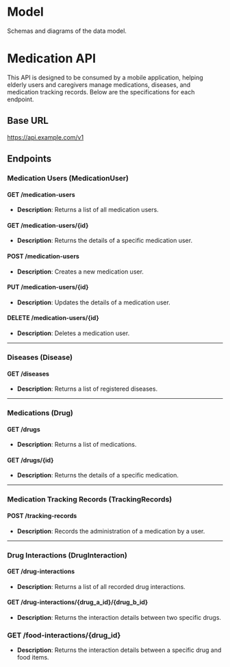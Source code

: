 # Model

Schemas and diagrams of the data model.

# Medication API

This API is designed to be consumed by a mobile application, helping elderly users and caregivers manage medications, diseases, and medication tracking records. Below are the specifications for each endpoint.

## Base URL
https://api.example.com/v1

## Endpoints

### Medication Users (MedicationUser)

#### **GET /medication-users**
- **Description**: Returns a list of all medication users.

#### **GET /medication-users/{id}**
- **Description**: Returns the details of a specific medication user.

#### **POST /medication-users**
- **Description**: Creates a new medication user.

#### **PUT /medication-users/{id}**
- **Description**: Updates the details of a medication user.

#### **DELETE /medication-users/{id}**
- **Description**: Deletes a medication user.

---

### Diseases (Disease)

#### **GET /diseases**
- **Description**: Returns a list of registered diseases.

---

### Medications (Drug)

#### **GET /drugs**
- **Description**: Returns a list of medications.

#### **GET /drugs/{id}**
- **Description**: Returns the details of a specific medication.

---

### Medication Tracking Records (TrackingRecords)

#### **POST /tracking-records**
- **Description**: Records the administration of a medication by a user.

---

### Drug Interactions (DrugInteraction)

#### **GET /drug-interactions**
- **Description**: Returns a list of all recorded drug interactions.

#### **GET /drug-interactions/{drug_a_id}/{drug_b_id}**
- **Description**: Returns the interaction details between two specific drugs.

### **GET /food-interactions/{drug_id}** 
- **Description**: Returns the interaction details between a specific drug and food items.